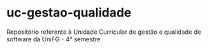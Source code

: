 # uc-gestao-qualidade
Repositório referente à Unidade Curricular de gestão e qualidade de software da UniFG - 4° semestre 
